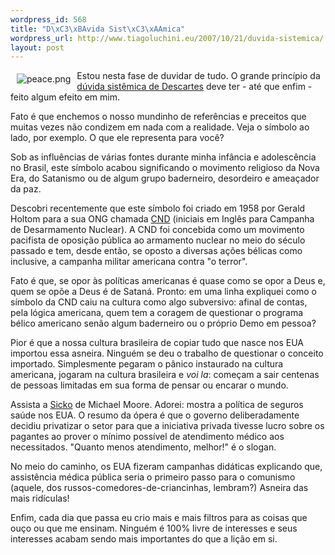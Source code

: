 ```yaml
--- 
wordpress_id: 568
title: "D\xC3\xBAvida Sist\xC3\xAAmica"
wordpress_url: http://www.tiagoluchini.eu/2007/10/21/duvida-sistemica/
layout: post
---
```

<img src="http://www.tiagoluchini.eu/wp-content/uploads/2007/10/peace.png" title="peace.png" alt="peace.png" align="left" hspace="10" vspace="5" />Estou nesta fase de duvidar de tudo. O grande princípio da <a href="http://pt.wikipedia.org/wiki/M%C3%A9todo_da_d%C3%BAvida" target="_blank">dúvida sistêmica de Descartes</a> deve ter - até que enfim - feito algum efeito em mim.

Fato é que enchemos o nosso mundinho de referências e preceitos que muitas vezes não condizem em nada com a realidade. Veja o símbolo ao lado, por exemplo. O que ele representa para você?

Sob as influências de várias fontes durante minha infância e adolescência no Brasil, este símbolo acabou significando o movimento religioso da Nova Era, do Satanismo ou de algum grupo baderneiro, desordeiro e ameaçador da paz.

Descobri recentemente que este símbolo foi criado em 1958 por Gerald Holtom para a sua ONG chamada <a href="http://en.wikipedia.org/wiki/CND" target="_blank">CND</a> (iniciais em Inglês para Campanha de Desarmamento Nuclear). A CND foi concebida como um movimento pacifista de oposição pública ao armamento nuclear no meio do século passado e tem, desde então, se oposto a diversas ações bélicas como inclusive, a campanha militar americana contra "o terror".

Fato é que, se opor às políticas americanas é quase como se opor a Deus e, quem se opõe a Deus é de Sataná. Pronto: em uma linha expliquei como o símbolo da CND caiu na cultura como algo subversivo: afinal de contas, pela lógica americana, quem tem a coragem de questionar o programa bélico americano senão algum baderneiro ou o próprio Demo em pessoa?

Pior é que a nossa cultura brasileira de copiar tudo que nasce nos EUA importou essa asneira. Ninguém se deu o trabalho de questionar o conceito importado. Simplesmente pegaram o pânico instaurado na cultura americana, jogaram na cultura brasileira e <em>voi la</em>: começam a sair centenas de pessoas limitadas em sua forma de pensar ou encarar o mundo.

Assista a <a href="http://www.imdb.com/title/tt0386032/" target="_blank">Sicko</a> de Michael Moore. Adorei: mostra a política de seguros saúde nos EUA. O resumo da ópera é que o governo deliberadamente decidiu privatizar o setor para que a iniciativa privada tivesse lucro sobre os pagantes ao prover o mínimo possível de atendimento médico aos necessitados. "Quanto menos atendimento, melhor!" é o slogan.

No meio do caminho, os EUA fizeram campanhas didáticas explicando que, assistência médica pública seria o primeiro passo para o comunismo (aquele, dos russos-comedores-de-criancinhas, lembram?) Asneira das mais ridículas!

Enfim, cada dia que passa eu crio mais e mais filtros para as coisas que ouço ou que me ensinam. Ninguém é 100% livre de interesses e seus interesses acabam sendo mais importantes do que a lição em si.
